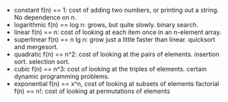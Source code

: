 * constant f(n) == 1: cost of adding two numbers, or printing out a string. No dependence on n.
* logarithmic f(n) == log n: grows, but quite slowly. binary search.
* linear f(n) == n: cost of looking at each item once in an n-element array.
* superlinear f(n) == n lg n: grow just a little faster than linear. quicksort and mergesort.
* quadratic f(n) == n^2: cost of looking at the pairs of elements. insertion sort. selection sort.
* cubic f(n) == n^3: cost of looking at the triples of elements. certain dynamic programming problems.
* exponential f(n) == x^n, cost of looking at subsets of elements
factorial f(n) == n!: cost of looking at permutations of elements